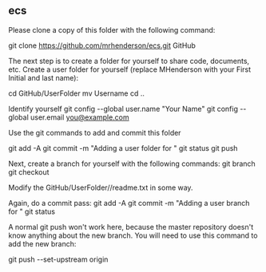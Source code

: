 ## ecs
Please clone a copy of this folder with the following command:

git clone https://github.com/mrhenderson/ecs.git GitHub

The next step is to create a folder for yourself to share code, documents, etc. Create a user folder for yourself (replace MHenderson with your First Initial and last name):

cd GitHub/UserFolder
mv Username <yourname>
cd ..


Identify yourself
git config --global user.name "Your Name"
git config --global user.email you@example.com

Use the git commands to add and commit this folder

git add -A
git commit -m "Adding a user folder for <yourname>"
git status
git push

Next, create a branch for yourself with the following commands:
git branch <yourname>
git checkout <yourname>

Modify the GitHub/UserFolder/<yourname>/readme.txt in some way.

Again, do a commit pass:
git add -A
git commit -m "Adding a user branch for <yourname>"
git status

A normal git push won't work here, because the master repository doesn't know anything about the new branch. You will need to use this command to add the new branch:

git push --set-upstream origin <yourname>
